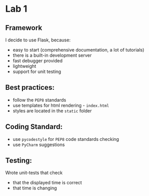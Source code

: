 # Lab 1
## Framework 

I decide to use Flask, because:
- easy to start (comprehensive documentation, a lot of tutorials)
- there is a built-in development server
- fast debugger provided 
- lightweight
- support for unit testing

## Best practices:
- follow the `PEP8` standards
- use templates for html rendering - `index.html`
- styles are located in the `static` folder

## Coding Standard:
- use `pycodestyle` for `PEP8` code standards checking
- use `PyCharm` suggestions

## Testing:
Wrote unit-tests that check
- that the displayed time is correct
- that time is changing